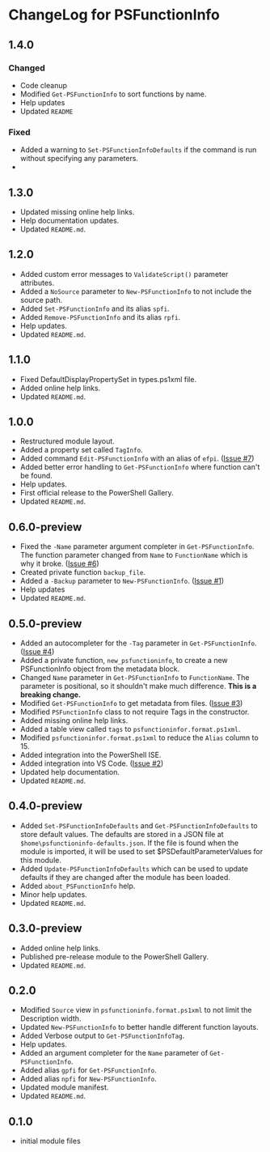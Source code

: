 # ChangeLog for PSFunctionInfo

## 1.4.0

### Changed

- Code cleanup
- Modified `Get-PSFunctionInfo` to sort functions by name.
- Help updates
- Updated `README`

### Fixed

- Added a warning to `Set-PSFunctionInfoDefaults` if the command is run without specifying any parameters.
-
## 1.3.0

- Updated missing online help links.
- Help documentation updates.
- Updated `README.md`.

## 1.2.0

- Added custom error messages to `ValidateScript()` parameter attributes.
- Added a `NoSource` parameter to `New-PSFunctionInfo` to not include the source path.
- Added `Set-PSFunctionInfo` and its alias `spfi`.
- Added `Remove-PSFunctionInfo` and its alias `rpfi`.
- Help updates.
- Updated `README.md`.

## 1.1.0

- Fixed DefaultDisplayPropertySet in types.ps1xml file.
- Added online help links.
- Updated `README.md`.

## 1.0.0

- Restructured module layout.
- Added a property set called `TagInfo`.
- Added command `Edit-PSFunctionInfo` with an alias of `efpi`. ([Issue #7](https://github.com/jdhitsolutions/PSFunctionInfo/issues/7))
- Added better error handling to `Get-PSFunctionInfo` where function can't be found.
- Help updates.
- First official release to the PowerShell Gallery.
- Updated `README.md`.

## 0.6.0-preview

- Fixed the `-Name` parameter argument completer in `Get-PSFunctionInfo`. The function parameter changed from `Name` to `FunctionName` which is why it broke. ([Issue #6](https://github.com/jdhitsolutions/PSFunctionInfo/issues/6))
- Created private function `backup_file`.
- Added a `-Backup` parameter to `New-PSFunctionInfo`. ([Issue #1](https://github.com/jdhitsolutions/PSFunctionInfo/issues/1))
- Help updates
- Updated `README.md`.

## 0.5.0-preview

- Added an autocompleter for the `-Tag` parameter in `Get-PSFunctionInfo`. ([Issue #4](https://github.com/jdhitsolutions/PSFunctionInfo/issues/4))
- Added a private function, `new_psfunctioninfo`, to create a new PSFunctionInfo object from the metadata block.
- Changed `Name` parameter in `Get-PSFunctionInfo` to `FunctionName`. The parameter is positional, so it shouldn't make much difference. **This is a breaking change.**
- Modified `Get-PSFunctionInfo` to get metadata from files. ([Issue #3](https://github.com/jdhitsolutions/PSFunctionInfo/issues/3))
- Modified `PSFunctionInfo` class to not require Tags in the constructor.
- Added missing online help links.
- Added a table view called `tags` to `psfunctioninfor.format.ps1xml`.
- Modified `psfunctioninfor.format.ps1xml` to reduce the `Alias` column to 15.
- Added integration into the PowerShell ISE.
- Added integration into VS Code. ([Issue #2](https://github.com/jdhitsolutions/PSFunctionInfo/issues/2))
- Updated help documentation.
- Updated `README.md`.

## 0.4.0-preview

- Added `Set-PSFunctionInfoDefaults` and `Get-PSFunctionInfoDefaults` to store default values. The defaults are stored in a JSON file at `$home\psfunctioninfo-defaults.json`. If the file is found when the module is imported, it will be used to set $PSDefaultParameterValues for this module.
- Added `Update-PSFunctionInfoDefaults` which can be used to update defaults if they are changed after the module has been loaded.
- Added `about_PSFunctionInfo` help.
- Minor help updates.
- Updated `README.md`.

## 0.3.0-preview

- Added online help links.
- Published pre-release module to the PowerShell Gallery.
- Updated `README.md`.

## 0.2.0

- Modified `Source` view in `psfunctioninfo.format.ps1xml` to not limit the Description width.
- Updated `New-PSFunctionInfo` to better handle different function layouts.
- Added Verbose output to `Get-PSFunctionInfoTag`.
- Help updates.
- Added an argument completer for the `Name` parameter of `Get-PSFunctionInfo`.
- Added alias `gpfi` for `Get-PSFunctionInfo`.
- Added alias `npfi` for `New-PSFunctionInfo`.
- Updated module manifest.
- Updated `README.md`.

## 0.1.0

- initial module files
